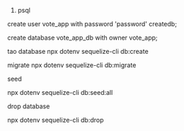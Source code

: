 1. psql

create user vote_app with password 'password' createdb;

create database vote_app_db with owner vote_app;


tao database
npx dotenv sequelize-cli db:create

migrate
npx dotenv sequelize-cli db:migrate

seed

npx dotenv sequelize-cli db:seed:all

drop database

npx dotenv sequelize-cli db:drop
